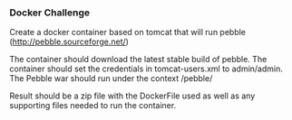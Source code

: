 ### Docker Challenge

Create a docker container based on tomcat that will run pebble 
(http://pebble.sourceforge.net/)

The container should download the latest stable build of pebble.
The container should set the credentials in tomcat-users.xml to admin/admin.
The Pebble war should run under the context /pebble/

Result should be a zip file with the DockerFile used as well as any supporting
files needed to run the container. 


